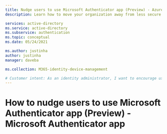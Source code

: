 ```yaml
---
title: Nudge users to use Microsoft Authenticator app (Preview) - Azure Active Directory
description: Learn how to move your organization away from less secure authentication methods to the Microsoft Authenticator app

services: active-directory
ms.service: active-directory
ms.subservice: authentication
ms.topic: conceptual
ms.date: 05/24/2021

ms.author: justinha
author: justinha
manager: daveba

ms.collection: M365-identity-device-management

# Customer intent: As an identity administrator, I want to encourage users to use the Microsoft Authenticator app in Azure AD to improve and secure user sign-in events.
---
```

# How to nudge users to use Microsoft Authenticator app (Preview) - Microsoft Authenticator app

